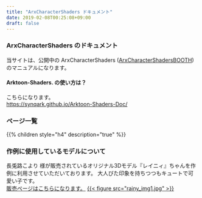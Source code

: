 ```yaml
---
title: "ArxCharacterShaders ドキュメント"
date: 2019-02-08T00:25:08+09:00
draft: false
---
```

### ArxCharacterShaders のドキュメント
当サイトは、公開中の ArxCharacterShaders ([ArxCharacterShadersBOOTH](https://booth.pm/ja/items/2493539)) のマニュアルになります。

#### Arktoon-Shaders. の使い方は？
こちらになります。  
https://synqark.github.io/Arktoon-Shaders-Doc/

### ページ一覧
{{% children style="h4" description="true" %}}
### 作例に使用しているモデルについて
長兎路こより 様が販売されているオリジナル3Dモデル『レイニィ』ちゃんを作例に利用させていただいております。
大人びた印象を持ちつつもキュートで可愛い子です。  
[販売ページはこちらになります。](https://nagatorokoyori.booth.pm/items/2495796)
[{{< figure src="rainy_img1.jpg" >}}](https://nagatorokoyori.booth.pm/items/2495796)
